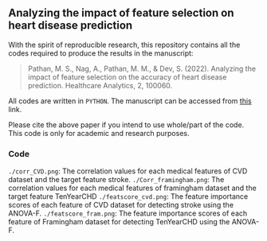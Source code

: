 ##  Analyzing the impact of feature selection on heart disease prediction

With the spirit of reproducible research, this repository contains all the codes required to produce the results in the manuscript: 

> Pathan, M. S., Nag, A., Pathan, M. M., & Dev, S. (2022). Analyzing the impact of feature selection on the accuracy of heart disease prediction. Healthcare Analytics, 2, 100060.

All codes are written in `PYTHON`. The manuscript can be accessed from [this](https://arxiv.org/pdf/2206.03239.pdf) link.

Please cite the above paper if you intend to use whole/part of the code. This code is only for academic and research purposes.

### Code

`./corr_CVD.png`: The correlation values for each medical features of CVD dataset and the target feature stroke.
`./Corr_framingham.png`: The correlation values for each medical features of framingham dataset and the target feature TenYearCHD
`./featscore_cvd.png`: The feature importance scores of each feature of CVD dataset for detecting stroke using the ANOVA-F.
`./featscore_fram.png`: The feature importance scores of each feature of Framingham dataset for detecting TenYearCHD using the ANOVA-F.
